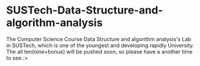 # SUSTech-Data-Structure-and-algorithm-analysis
The Computer Science Course Data Structure and algorithm analysis's Lab in SUSTech, which is one of the youngest and developing rapidly University. 
The all ten(nine+bonus) will be pushed soon, so please have a another time to see.:>
